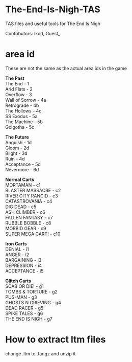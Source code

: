 # The-End-Is-Nigh-TAS
TAS files and useful tools for The End Is Nigh

Contributors: Ikod, Guest_

# area id

These are not the same as the actual area ids in the game

<b>The Past</b>   
The End - 1  
Arid Flats - 2  
Overflow - 3  
Wall of Sorrow - 4a  
Retrograde - 4b  
The Hollows - 4c  
SS Exodus - 5a  
The Machine - 5b  
Golgotha - 5c  
  
<b>The Future</b>  
Anguish - 1d  
Gloom - 2d  
Blight - 3d  
Ruin - 4d  
Acceptance - 5d  
Nevermore - 6d  

<b>Normal Carts</b>  
MORTAMAN - c1  
BLASTER MASSACRE - c2  
RIVER CITY RANCID - c3  
CATASTROVANIA - c4  
DIG DEAD - c5  
ASH CLIMBER - c6  
FALLEN FANTASY - c7  
RUBBLE BOBBLE - c8  
MORBID GEAR - c9  
SUPER MEGA CART! - c10  

<b>Iron Carts</b>  
DENIAL - i1  
ANGER - i2  
BARGAINING - i3  
DEPRESSION - i4  
ACCEPTANCE - i5  
  
<b>Glitch Carts</b>  
SCAB OR DIE! - g1  
TOMBS & TORTURE - g2  
PUS-MAN - g3  
GHOSTS N GRIEVING - g4  
DEAD RACER - g5  
SPIKE TALES - g6  
THE END IS NIGH - g7  

# How to extract ltm files
change .ltm to .tar.gz and unzip it
